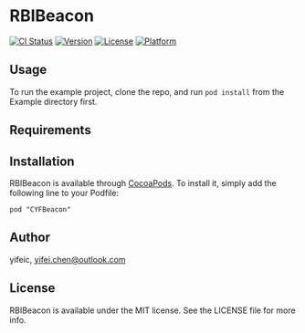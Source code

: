 # RBIBeacon

[![CI Status](http://img.shields.io/travis/yifeic/CYFBeacon.svg?style=flat)](https://travis-ci.org/yifeic/CYFBeacon)
[![Version](https://img.shields.io/cocoapods/v/CYFBeacon.svg?style=flat)](http://cocoadocs.org/docsets/CYFBeacon)
[![License](https://img.shields.io/cocoapods/l/CYFBeacon.svg?style=flat)](http://cocoadocs.org/docsets/CYFBeacon)
[![Platform](https://img.shields.io/cocoapods/p/CYFBeacon.svg?style=flat)](http://cocoadocs.org/docsets/CYFBeacon)

## Usage

To run the example project, clone the repo, and run `pod install` from the Example directory first.

## Requirements

## Installation

RBIBeacon is available through [CocoaPods](http://cocoapods.org). To install
it, simply add the following line to your Podfile:

    pod "CYFBeacon"

## Author

yifeic, yifei.chen@outlook.com

## License

RBIBeacon is available under the MIT license. See the LICENSE file for more info.

